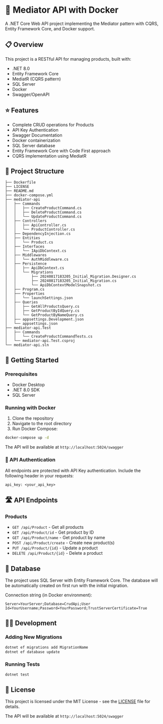 # 🚀 Mediator API with Docker

A .NET Core Web API project implementing the Mediator pattern with CQRS, Entity Framework Core, and Docker support.

## 📋 Overview

This project is a RESTful API for managing products, built with:
- .NET 8.0
- Entity Framework Core
- MediatR (CQRS pattern)
- SQL Server
- Docker
- Swagger/OpenAPI

## ⭐ Features

- Complete CRUD operations for Products
- API Key Authentication
- Swagger Documentation
- Docker containerization
- SQL Server database
- Entity Framework Core with Code First approach
- CQRS implementation using MediatR

## 📁 Project Structure

```
├── Dockerfile
├── LICENSE
├── README.md
├── docker-compose.yml
├── mediator-api
│   ├── Commands
│   │   ├── CreateProductCommand.cs
│   │   ├── DeleteProductCommand.cs
│   │   └── UpdateProductCommand.cs
│   ├── Controllers
│   │   ├── ApiController.cs
│   │   └── ProductController.cs
│   ├── DependencyInjection.cs
│   ├── Entities
│   │   └── Product.cs
│   ├── Interfaces
│   │   └── IApiDbContext.cs
│   ├── Middlewares
│   │   └── AuthMiddleware.cs
│   ├── Persistence
│   │   ├── ApiDbContext.cs
│   │   └── Migrations
│   │       ├── 20240817183205_Initial_Migration.Designer.cs
│   │       ├── 20240817183205_Initial_Migration.cs
│   │       └── ApiDbContextModelSnapshot.cs
│   ├── Program.cs
│   ├── Properties
│   │   └── launchSettings.json
│   ├── Queries
│   │   ├── GetAllProductsQuery.cs
│   │   ├── GetProductByIdQuery.cs
│   │   └── GetProductByNameQuery.cs
│   ├── appsettings.Development.json
│   └── appsettings.json
├── mediator-api.Test
│   ├── Commands
│   │   └── CreateProductCommandTests.cs
│   └── mediator-api.Test.csproj
└── mediator-api.sln
```

## 🏁 Getting Started

### Prerequisites

- Docker Desktop
- .NET 8.0 SDK
- SQL Server

### Running with Docker

1. Clone the repository
2. Navigate to the root directory
3. Run Docker Compose:
```bash
docker-compose up -d
```

The API will be available at `http://localhost:5024/swagger`

### 🔐 API Authentication

All endpoints are protected with API Key authentication. Include the following header in your requests:
```
api_key: <your_api_key>
```

## 🛣️ API Endpoints

### Products

- `GET /api/Product` - Get all products
- `GET /api/Product/id` - Get product by ID
- `GET /api/Product/name` - Get product by name
- `POST /api/Product/create` - Create new product(s)
- `PUT /api/Product/{id}` - Update a product
- `DELETE /api/Product/{id}` - Delete a product

## 💾 Database

The project uses SQL Server with Entity Framework Core. The database will be automatically created on first run with the initial migration.

Connection string (in Docker environment):
```
Server=YourServer;Database=CrudApi;User Id=YourUsername;Password=YourPassword;TrustServerCertificate=True
```

## 👨‍💻 Development

### Adding New Migrations

```bash
dotnet ef migrations add MigrationName
dotnet ef database update
```

### Running Tests

```bash
dotnet test
```

## 📄 License

This project is licensed under the MIT License - see the [LICENSE](LICENSE) file for details.

The API will be available at `http://localhost:5024/swagger`

